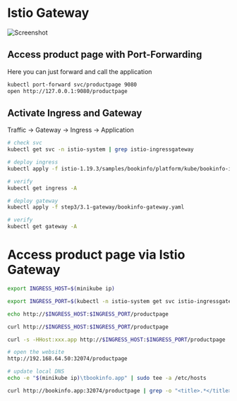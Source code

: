 
# Istio Gateway
![Screenshot](/img/gateway.png)

## Access product page with Port-Forwarding

Here you can just forward and call the application
```bash
kubectl port-forward svc/productpage 9080
open http://127.0.0.1:9080/productpage
```

## Activate Ingress and Gateway
Traffic -> Gateway -> Ingress -> Application

```bash
# check svc
kubectl get svc -n istio-system | grep istio-ingressgateway

# deploy ingress
kubectl apply -f istio-1.19.3/samples/bookinfo/platform/kube/bookinfo-ingress.yaml

# verify
kubectl get ingress -A

# deploy gateway
kubectl apply -f step3/3.1-gateway/bookinfo-gateway.yaml

# verify
kubectl get gateway -A
```

# Access product page via Istio Gateway
```bash
export INGRESS_HOST=$(minikube ip)

export INGRESS_PORT=$(kubectl -n istio-system get svc istio-ingressgateway -o jsonpath='{.spec.ports[?(@.name=="http2")].nodePort}')

echo http://$INGRESS_HOST:$INGRESS_PORT/productpage

curl http://$INGRESS_HOST:$INGRESS_PORT/productpage

curl -s -HHost:xxx.app http://$INGRESS_HOST:$INGRESS_PORT/productpage | grep -o "<title>.*</title>"

# open the website
http://192.168.64.50:32074/productpage

# update local DNS
echo -e "$(minikube ip)\tbookinfo.app" | sudo tee -a /etc/hosts

curl http://bookinfo.app:32074/productpage | grep -o "<title>.*</title>"

```